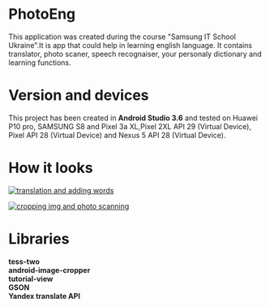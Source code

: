 # PhotoEng

This application was created during the course "Samsung IT School Ukraine".It is app that could help in learning english language.
It contains translator, photo scaner, speech recognaiser, your personaly dictionary and learning functions.

# Version and devices
This project has been created in **Android Studio 3.6** and tested on Huawei P10 pro, SAMSUNG S8 and Pixel 3a XL,Pixel 2XL API 29 (Virtual Device), Pixel API 28 (Virtual Device) and Nexus 5 API 28 (Virtual Device).

# How it looks
<a href="https://media.giphy.com/media/hsCEA8453cstZRHBO9/giphy.gif"><img src="https://media.giphy.com/media/hsCEA8453cstZRHBO9/giphy.gif" title="translation and adding words"/></a>

<a href="https://media.giphy.com/media/jqH9e0eXTVCAuNmp2x/giphy.gif"><img src="https://media.giphy.com/media/jqH9e0eXTVCAuNmp2x/giphy.gif" title="cropping img and photo scanning"/></a>

# Libraries

**tess-two**</br>
**android-image-cropper** </br>
**tutorial-view**</br>
**GSON**</br>
**Yandex translate API**</br>

